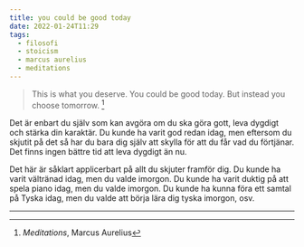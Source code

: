```yaml
---
title: you could be good today
date: 2022-01-24T11:29
tags: 
  - filosofi 
  - stoicism
  - marcus aurelius
  - meditations
---
```


> This is what you deserve. You could be good today. But instead you choose tomorrow. [^1]

Det är enbart du själv som kan avgöra om du ska göra gott, leva dygdigt och
stärka din karaktär. Du kunde ha varit god redan idag, men eftersom du skjutit
på det så har du bara dig själv att skylla för att du får vad du förtjänar. Det
finns ingen bättre tid att leva dygdigt än nu. 

Det här är såklart applicerbart på allt du skjuter framför dig. Du kunde ha
varit vältränad idag, men du valde imorgon. Du kunde ha varit duktig på att
spela piano idag, men du valde imorgon. Du kunde ha kunna föra ett samtal på
Tyska idag, men du valde att börja lära dig tyska imorgon, osv.

***
[^1]: _Meditations_, Marcus Aurelius
